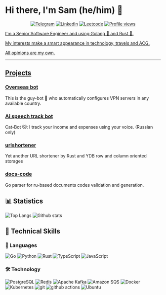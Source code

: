 # Hi there, I'm Sam (he/him) 👋

<p align="center">
  <a href="https://sshaplygin.dev/cc/KQeyB4" target="_blank"><img alt="Telegram" src="https://img.shields.io/badge/Telegram-2CA5E0?logo=telegram&logoColor=white" /></a>
  <a href="https://sshaplygin.dev/cc/P81sU1" target="_blank"><img alt="LinkedIn" src="https://custom-icon-badges.demolab.com/badge/LinkedIn-0A66C2?logo=linkedin-white&logoColor=fff" /></a>
  <a href="https://sshaplygin.dev/cc/zKKBK2" target="_blank"><img alt="Leetcode" src="https://img.shields.io/badge/LeetCode-000000?logo=LeetCode&logoColor=#d16c06" /></a>
  <a href="https://sshaplygin.dev" target"_blank"><img alt="Profile views" src="https://komarev.com/ghpvc/?username=sshaplygin&label=Profile%20Views&color=6aa84f&style=flat-square&logo=github" alt="Profile views"/>
</p>

I'm a Senior Software Engineer and using Golang 🐹 and Rust 🦀. 

My interests make a smart appearance in technology, travels and ACG.

All opinions are my own. 

<hr>

## Projects

### [Overseas bot](https://t.me/overseas_point_bot)
  This is the guy-bot 🤖 who automatically configures VPN servers in any available country.
### [Ai speech track bot](https://t.me/ya_ai_contest_bot)
  Cat-Bot 🐱: I track your income and expenses using your voice. (Russian only)
### [urlshortener](https://github.com/sshaplygin/urlshortener/)
  Yet another URL shortener by Rust and YDB row and column oriented storages
### [docs-code](https://github.com/sshaplygin/docs-code)
  Go parser for ru-based documents codes validation and generation.

## 📊 Statistics

![Top Langs](https://github-readme-stats.vercel.app/api/top-langs/?username=sshaplygin)
![Github stats](https://github-readme-stats.vercel.app/api?username=sshaplygin&show_icons=true&count_private=true&line_height=40)

## 🧰 Technical Skills

### 🧱 Languages

<p>
  <img alt="Go" src="https://img.shields.io/badge/Go-%2300ADD8.svg?&logo=go&logoColor=white" />
  <img alt="Python" src="https://img.shields.io/badge/Python-3776AB?logo=python&logoColor=fff" />
  <img alt="Rust" src="https://img.shields.io/badge/Rust-%23000000.svg?e&logo=rust&logoColor=white)" />
  <img alt="TypeScript" src="https://img.shields.io/badge/TypeScript-3178C6?logo=typescript&logoColor=fff" />
  <img alt="JavaScript" src="https://img.shields.io/badge/JavaScript-F7DF1E?logo=javascript&logoColor=000" />
</p>


### 🛠️ Technology
<p>
  <img alt="PostgreSQL" src="https://img.shields.io/badge/-PostgreSQL-0064a5?style=flat-square&logo=postgresql&logoColor=white" />
  <img alt="Redis" src="https://img.shields.io/badge/-Redis-DC382D?style=flat-square&logo=redis&logoColor=white" />
  <img alt="Apache Kafka" src="https://img.shields.io/badge/-Apache%20Kafka-231F20?style=flat-square&logo=apachekafka&logoColor=white" />
  <img alt="Amazon SQS" src="https://img.shields.io/badge/-PostgreSQL-0064a5?style=flat-square&logo=postgresql&logoColor=white" />
  <img alt="Docker" src="https://img.shields.io/badge/-Docker-46a2f1?style=flat-square&logo=docker&logoColor=white" />
  <img alt="Kubernetes" src="https://img.shields.io/badge/-K8S-326ce5?style=flat-square&logo=kubernetes&logoColor=white" />
  <img alt="git" src="https://img.shields.io/badge/-Git-F05032?style=flat-square&logo=git&logoColor=white" />
  <img alt="github actions" src="https://img.shields.io/badge/-Github_Actions-2088FF?style=flat-square&logo=github-actions&logoColor=white" />
  <img alt="Ubuntu" src="https://img.shields.io/badge/-Ubuntu-E95420?style=flat-square&logo=ubuntu&logoColor=white" />
</p>
